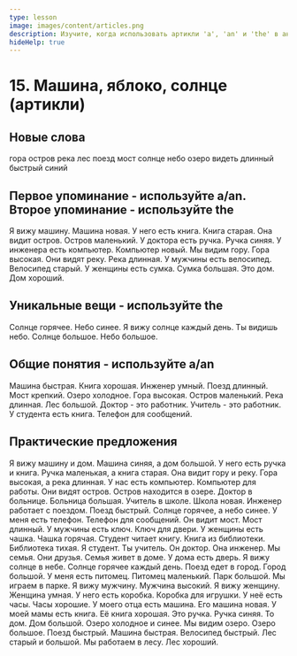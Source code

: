 ```yaml
---
type: lesson
image: images/content/articles.png
description: Изучите, когда использовать артикли 'a', 'an' и 'the' в английском языке
hideHelp: true
---
```


# 15. Машина, яблоко, солнце (артикли)

## Новые слова

гора
остров
река
лес
поезд
мост
солнце
небо
озеро
видеть
длинный
быстрый
синий

## Первое упоминание - используйте a/an. Второе упоминание - используйте the

Я вижу машину.
Машина новая.
У него есть книга.
Книга старая.
Она видит остров.
Остров маленький.
У доктора есть ручка.
Ручка синяя.
У инженера есть компьютер.
Компьютер новый.
Мы видим гору.
Гора высокая.
Они видят реку.
Река длинная.
У мужчины есть велосипед.
Велосипед старый.
У женщины есть сумка.
Сумка большая.
Это дом.
Дом хороший.

## Уникальные вещи - используйте the

Солнце горячее.
Небо синее.
Я вижу солнце каждый день.
Ты видишь небо.
Солнце большое.
Небо большое.

## Общие понятия - используйте a/an

Машина быстрая.
Книга хорошая.
Инженер умный.
Поезд длинный.
Мост крепкий.
Озеро холодное.
Гора высокая.
Остров маленький.
Река длинная.
Лес большой.
Доктор - это работник.
Учитель - это работник.
У студента есть книга.
Телефон для сообщений.

## Практические предложения

Я вижу машину и дом.
Машина синяя, а дом большой.
У него есть ручка и книга.
Ручка маленькая, а книга старая.
Она видит гору и реку.
Гора высокая, а река длинная.
У нас есть компьютер.
Компьютер для работы.
Они видят остров.
Остров находится в озере.
Доктор в больнице.
Больница большая.
Учитель в школе.
Школа новая.
Инженер работает с поездом.
Поезд быстрый.
Солнце горячее, а небо синее.
У меня есть телефон.
Телефон для сообщений.
Он видит мост.
Мост длинный.
У мужчины есть ключ.
Ключ для двери.
У женщины есть чашка.
Чашка горячая.
Студент читает книгу.
Книга из библиотеки.
Библиотека тихая.
Я студент.
Ты учитель.
Он доктор.
Она инженер.
Мы семья.
Они друзья.
Семья живет в доме.
У дома есть дверь.
Я вижу солнце в небе.
Солнце горячее каждый день.
Поезд едет в город.
Город большой.
У меня есть питомец.
Питомец маленький.
Парк большой.
Мы играем в парке.
Я вижу мужчину.
Мужчина высокий.
Я вижу женщину.
Женщина умная.
У него есть коробка.
Коробка для игрушки.
У неё есть часы.
Часы хорошие.
У моего отца есть машина.
Его машина новая.
У моей мамы есть книга.
Её книга хорошая.
Это ручка.
Ручка синяя.
То дом.
Дом большой.
Озеро холодное и синее.
Мы видим озеро.
Озеро большое.
Поезд быстрый.
Машина быстрая.
Велосипед быстрый.
Лес старый и большой.
Мы работаем в лесу.
Лес хороший.
